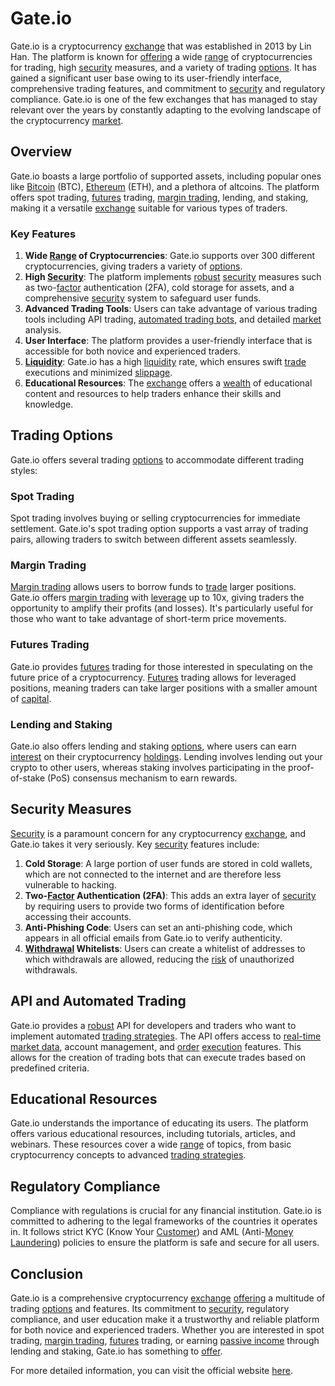 # Gate.io

Gate.io is a cryptocurrency [exchange](../e/exchange.md) that was established in 2013 by Lin Han. The platform is known for [offering](../o/offering.md) a wide [range](../r/range.md) of cryptocurrencies for trading, high [security](../s/security.md) measures, and a variety of trading [options](../o/options.md). It has gained a significant user base owing to its user-friendly interface, comprehensive trading features, and commitment to [security](../s/security.md) and regulatory compliance. Gate.io is one of the few exchanges that has managed to stay relevant over the years by constantly adapting to the evolving landscape of the cryptocurrency [market](../m/market.md).

## Overview

Gate.io boasts a large portfolio of supported assets, including popular ones like [Bitcoin](../b/bitcoin.md) (BTC), [Ethereum](../e/ethereum_.md) (ETH), and a plethora of altcoins. The platform offers spot trading, [futures](../f/futures.md) trading, [margin trading](../m/margin_trading.md), lending, and staking, making it a versatile [exchange](../e/exchange.md) suitable for various types of traders.

### Key Features

1. **Wide [Range](../r/range.md) of Cryptocurrencies**: Gate.io supports over 300 different cryptocurrencies, giving traders a variety of [options](../o/options.md).
2. **High [Security](../s/security.md)**: The platform implements [robust](../r/robust.md) [security](../s/security.md) measures such as two-[factor](../f/factor.md) authentication (2FA), cold storage for assets, and a comprehensive [security](../s/security.md) system to safeguard user funds.
3. **Advanced Trading Tools**: Users can take advantage of various trading tools including API trading, [automated trading bots](../a/automated_trading_bots.md), and detailed [market](../m/market.md) analysis.
4. **User Interface**: The platform provides a user-friendly interface that is accessible for both novice and experienced traders.
5. **[Liquidity](../l/liquidity.md)**: Gate.io has a high [liquidity](../l/liquidity.md) rate, which ensures swift [trade](../t/trade.md) executions and minimized [slippage](../s/slippage.md).
6. **Educational Resources**: The [exchange](../e/exchange.md) offers a [wealth](../w/wealth.md) of educational content and resources to help traders enhance their skills and knowledge.

## Trading Options

Gate.io offers several trading [options](../o/options.md) to accommodate different trading styles:

### Spot Trading

Spot trading involves buying or selling cryptocurrencies for immediate settlement. Gate.io's spot trading option supports a vast array of trading pairs, allowing traders to switch between different assets seamlessly.

### Margin Trading

[Margin trading](../m/margin_trading.md) allows users to borrow funds to [trade](../t/trade.md) larger positions. Gate.io offers [margin trading](../m/margin_trading.md) with [leverage](../l/leverage.md) up to 10x, giving traders the opportunity to amplify their profits (and losses). It's particularly useful for those who want to take advantage of short-term price movements.

### Futures Trading

Gate.io provides [futures](../f/futures.md) trading for those interested in speculating on the future price of a cryptocurrency. [Futures](../f/futures.md) trading allows for leveraged positions, meaning traders can take larger positions with a smaller amount of [capital](../c/capital.md).

### Lending and Staking

Gate.io also offers lending and staking [options](../o/options.md), where users can earn [interest](../i/interest.md) on their cryptocurrency [holdings](../h/holdings.md). Lending involves lending out your crypto to other users, whereas staking involves participating in the proof-of-stake (PoS) consensus mechanism to earn rewards.

## Security Measures

[Security](../s/security.md) is a paramount concern for any cryptocurrency [exchange](../e/exchange.md), and Gate.io takes it very seriously. Key [security](../s/security.md) features include:

1. **Cold Storage**: A large portion of user funds are stored in cold wallets, which are not connected to the internet and are therefore less vulnerable to hacking.
2. **Two-[Factor](../f/factor.md) Authentication (2FA)**: This adds an extra layer of [security](../s/security.md) by requiring users to provide two forms of identification before accessing their accounts.
3. **Anti-Phishing Code**: Users can set an anti-phishing code, which appears in all official emails from Gate.io to verify authenticity.
4. **[Withdrawal](../w/withdrawal.md) Whitelists**: Users can create a whitelist of addresses to which withdrawals are allowed, reducing the [risk](../r/risk.md) of unauthorized withdrawals.

## API and Automated Trading

Gate.io provides a [robust](../r/robust.md) API for developers and traders who want to implement automated [trading strategies](../t/trading_strategies.md). The API offers access to [real-time market data](../r/real-time_market_data.md), account management, and [order](../o/order.md) [execution](../e/execution.md) features. This allows for the creation of trading bots that can execute trades based on predefined criteria.

## Educational Resources

Gate.io understands the importance of educating its users. The platform offers various educational resources, including tutorials, articles, and webinars. These resources cover a wide [range](../r/range.md) of topics, from basic cryptocurrency concepts to advanced [trading strategies](../t/trading_strategies.md).

## Regulatory Compliance

Compliance with regulations is crucial for any financial institution. Gate.io is committed to adhering to the legal frameworks of the countries it operates in. It follows strict KYC (Know Your [Customer](../c/customer.md)) and AML (Anti-[Money Laundering](../m/money_laundering.md)) policies to ensure the platform is safe and secure for all users.

## Conclusion

Gate.io is a comprehensive cryptocurrency [exchange](../e/exchange.md) [offering](../o/offering.md) a multitude of trading [options](../o/options.md) and features. Its commitment to [security](../s/security.md), regulatory compliance, and user education make it a trustworthy and reliable platform for both novice and experienced traders. Whether you are interested in spot trading, [margin trading](../m/margin_trading.md), [futures](../f/futures.md) trading, or earning [passive income](../p/passive_income.md) through lending and staking, Gate.io has something to [offer](../o/offer.md).

For more detailed information, you can visit the official website [here](https://www.gate.io/).